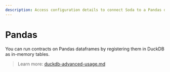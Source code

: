 ```yaml
---
description: Access configuration details to connect Soda to a Pandas data source.
---
```


# Pandas

You can run contracts on Pandas dataframes by registering them in DuckDB as in-memory tables.

> Learn more: [duckdb-advanced-usage.md](duckdb/duckdb-advanced-usage.md "mention")
